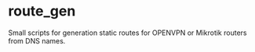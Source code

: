 # route_gen
Small scripts for generation static routes for OPENVPN or Mikrotik routers from DNS names.
